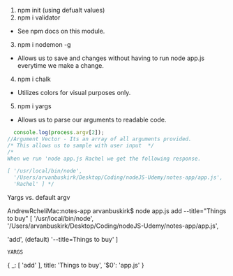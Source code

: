 1. npm init (using defualt values)
2. npm i validator 
  - See npm docs on this module. 
3. npm i nodemon -g
  - Allows us to save and changes without having to run node app.js everytime we make a change.
4. npm i chalk
  - Utilizes colors for visual purposes only. 
5. npm i yargs
  - Allows us to parse our arguments to readable code. 


```js
  console.log(process.argv[2]);
//Argument Vector - Its an array of all arguments provided.
/* This allows us to sample with user input  */
/*
When we run 'node app.js Rachel we get the following response. 

[ '/usr/local/bin/node',
  '/Users/arvanbuskirk/Desktop/Coding/nodeJS-Udemy/notes-app/app.js',
  'Rachel' ] */
```

Yargs vs. default argv

AndrewRcheliMac:notes-app arvanbuskirk$ node app.js add --title="Things to buy"
[ '/usr/local/bin/node',
  '/Users/arvanbuskirk/Desktop/Coding/nodeJS-Udemy/notes-app/app.js',

  'add', (default)
  '--title=Things to buy' ]

    YARGS
{ _: [ 'add' ], title: 'Things to buy', '$0': 'app.js' }
